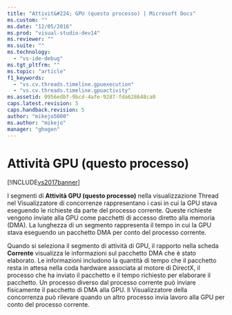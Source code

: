 ```yaml
---
title: "Attivit&#224; GPU (questo processo) | Microsoft Docs"
ms.custom: ""
ms.date: "12/05/2016"
ms.prod: "visual-studio-dev14"
ms.reviewer: ""
ms.suite: ""
ms.technology: 
  - "vs-ide-debug"
ms.tgt_pltfrm: ""
ms.topic: "article"
f1_keywords: 
  - "vs.cv.threads.timeline.gpuexecution"
  - "vs.cv.threads.timeline.gpuactivity"
ms.assetid: 0956edbf-9bcd-4afe-9287-fda628648ca0
caps.latest.revision: 5
caps.handback.revision: 5
author: "mikejo5000"
ms.author: "mikejo"
manager: "ghogen"
---
```

# Attivit&#224; GPU (questo processo)
[!INCLUDE[vs2017banner](../code-quality/includes/vs2017banner.md)]

I segmenti di **Attività GPU \(questo processo\)** nella visualizzazione Thread nel Visualizzatore di concorrenze rappresentano i casi in cui la GPU stava eseguendo le richieste da parte del processo corrente.  Queste richieste vengono inviate alla GPU come pacchetti di accesso diretto alla memoria \(DMA\).  La lunghezza di un segmento rappresenta il tempo in cui la GPU stava eseguendo un pacchetto DMA per conto del processo corrente.  
  
 Quando si seleziona il segmento di attività di GPU, il rapporto nella scheda **Corrente** visualizza le informazioni sul pacchetto DMA che è stato elaborato.  Le informazioni includono la quantità di tempo che il pacchetto resta in attesa nella coda hardware associata al motore di DirectX, il processo che ha inviato il pacchetto e il tempo richiesto per elaborare il pacchetto.  Un processo diverso dal processo corrente può inviare fisicamente il pacchetto di DMA alla GPU.  Il Visualizzatore della concorrenza può rilevare quando un altro processo invia lavoro alla GPU per conto del processo corrente.